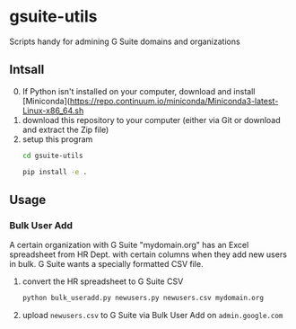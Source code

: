 # gsuite-utils
Scripts handy for admining G Suite domains and organizations


## Intsall

0. If Python isn't installed on your computer, download and install
   [Miniconda](https://repo.continuum.io/miniconda/Miniconda3-latest-Linux-x86_64.sh
1. download this repository to your computer (either via Git or download and extract the Zip file)
2. setup this program
   ```sh
   cd gsuite-utils
   
   pip install -e .
   ```

## Usage

### Bulk User Add
A certain organization with G Suite "mydomain.org" has an Excel spreadsheet from HR Dept. with certain columns when they add new users in bulk.
G Suite wants a specially formatted CSV file. 

1. convert the HR spreadsheet to G Suite CSV
   ```sh
   python bulk_useradd.py newusers.py newusers.csv mydomain.org
   ```
2. upload `newusers.csv` to G Suite via Bulk User Add on `admin.google.com`
